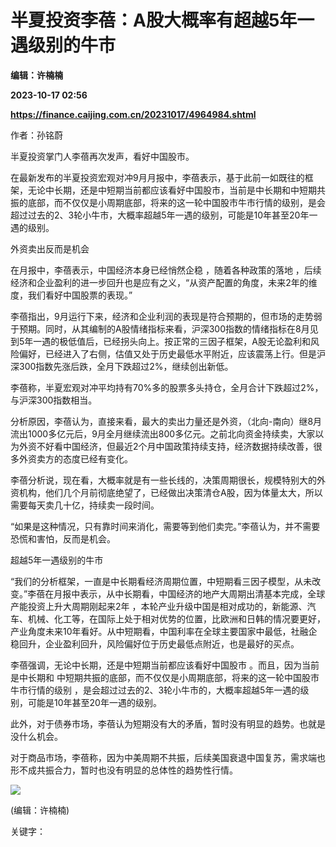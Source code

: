 # 半夏投资李蓓：A股大概率有超越5年一遇级别的牛市
**编辑：许楠楠**

**2023-10-17 02:56**

**https://finance.caijing.com.cn/20231017/4964984.shtml**

作者：孙铭蔚

半夏投资掌门人李蓓再次发声，看好中国股市。

在最新发布的半夏投资宏观对冲9月月报中，李蓓表示，基于此前一如既往的框架，无论中长期，还是中短期当前都应该看好中国股市，当前是中长期和中短期共振的底部，而不仅仅是小周期底部，将来的这一轮中国股市牛市行情的级别，是会超过过去的2、3轮小牛市，大概率超越5年一遇的级别，可能是10年甚至20年一遇的级别。

外资卖出反而是机会

在月报中，李蓓表示，中国经济本身已经悄然企稳 ，随着各种政策的落地 ，后续经济和企业盈利的进一步回升也是应有之义，“从资产配置的角度，未来2年的维度，我们看好中国股票的表现。”

李蓓指出，9月运行下来，经济和企业利润的表现是符合预期的，但市场的走势弱于预期。同时，从其编制的A股情绪指标来看，沪深300指数的情绪指标在8月见到5年一遇的极低值后，已经拐头向上。按正常的三因子框架，A股无论盈利和风险偏好，已经进入了右侧，估值又处于历史最低水平附近，应该震荡上行。但是沪深300指数先涨后跌，全月下跌超过2%，继续创出新低。

李蓓称，半夏宏观对冲平均持有70%多的股票多头持仓，全月合计下跌超过2%，与沪深300指数相当。

分析原因，李蓓认为，直接来看，最大的卖出力量还是外资，（北向-南向）继8月流出1000多亿元后，9月全月继续流出800多亿元。之前北向资金持续卖，大家以为外资不好看中国经济，但最近2个月中国政策持续支持，经济数据持续改善，很多外资卖方的态度已经有变化。

李蓓分析说，现在看，大概率就是有一些长线的，决策周期很长，规模特别大的外资机构，他们几个月前彻底绝望了，已经做出决策清仓A股，因为体量太大，所以需要每天卖几十亿，持续卖一段时间。

“如果是这种情况，只有靠时间来消化，需要等到他们卖完。”李蓓认为，并不需要恐慌和害怕，反而是机会。

超越5年一遇级别的牛市

“我们的分析框架，一直是中长期看经济周期位置，中短期看三因子模型，从未改变。”李蓓在月报中表示，从中长期看，中国经济的地产大周期出清基本完成，全球产能投资上升大周期刚起来2年 ，本轮产业升级中国是相对成功的，新能源、汽车、机械、化工等，在国际上处于相对优势的位置，比欧洲和日韩的情况要更好，产业角度未来10年看好。从中短期看，中国利率在全球主要国家中最低，社融企稳回升，企业盈利回升，风险偏好位于历史最低点附近，也是最好的买点。

李蓓强调，无论中长期，还是中短期当前都应该看好中国股市 。而且，因为当前是中长期和 中短期共振的底部，而不仅仅是小周期底部，将来的这一轮中国股市牛市行情的级别 ，是会超过过去的2、3轮小牛市的，大概率超越5年一遇的级别，可能是10年甚至20年一遇的级别。

此外，对于债券市场，李蓓认为短期没有大的矛盾，暂时没有明显的趋势。也就是没什么机会。

对于商品市场，李蓓称，因为中美周期不共振，后续美国衰退中国复苏，需求端也形不成共振合力，暂时也没有明显的总体性的趋势性行情。

![](https://tx1.cdn.caijing.com.cn/2014-03-27/114048455.jpg)

(编辑：许楠楠)

关键字：